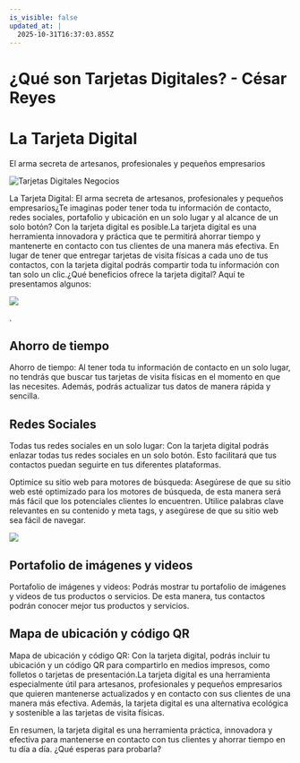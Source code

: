 ```yaml
---
is_visible: false
updated_at: |
  2025-10-31T16:37:03.855Z
---
```




# ¿Qué son Tarjetas Digitales? - César Reyes
# La Tarjeta Digital
El arma secreta de artesanos, profesionales y pequeños empresarios
![Tarjetas Digitales Negocios](https://cesarreyesjaramillo.com/wp-content/uploads/2023/04/tarjetas-de-presentacion-para-editar-personales-Y-creativas-automatizo-tu-negocio-2.png)
La Tarjeta Digital: El arma secreta de artesanos, profesionales y pequeños empresarios¿Te imaginas poder tener toda tu información de contacto, redes sociales, portafolio y ubicación en un solo lugar y al alcance de un solo botón? Con la tarjeta digital es posible.La tarjeta digital es una herramienta innovadora y práctica que te permitirá ahorrar tiempo y mantenerte en contacto con tus clientes de una manera más efectiva. En lugar de tener que entregar tarjetas de visita físicas a cada uno de tus contactos, con la tarjeta digital podrás compartir toda tu información con tan solo un clic.¿Qué beneficios ofrece la tarjeta digital? Aquí te presentamos algunos:
![](https://cesarreyesjaramillo.com/wp-content/uploads/2023/01/frame-about-nikicivi-3.png)
.
## Ahorro de tiempo
Ahorro de tiempo: Al tener toda tu información de contacto en un solo lugar, no tendrás que buscar tus tarjetas de visita físicas en el momento en que las necesites. Además, podrás actualizar tus datos de manera rápida y sencilla.
## Redes Sociales
Todas tus redes sociales en un solo lugar: Con la tarjeta digital podrás enlazar todas tus redes sociales en un solo botón. Esto facilitará que tus contactos puedan seguirte en tus diferentes plataformas.
Optimice su sitio web para motores de búsqueda: Asegúrese de que su sitio web esté optimizado para los motores de búsqueda, de esta manera será más fácil que los potenciales clientes lo encuentren. Utilice palabras clave relevantes en su contenido y meta tags, y asegúrese de que su sitio web sea fácil de navegar.
![](https://cesarreyesjaramillo.com/wp-content/uploads/2023/01/frame-about-nikicivi-3.png)
## Portafolio de imágenes y videos
Portafolio de imágenes y videos: Podrás mostrar tu portafolio de imágenes y videos de tus productos o servicios. De esta manera, tus contactos podrán conocer mejor tus productos y servicios.
## Mapa de ubicación y código QR
Mapa de ubicación y código QR: Con la tarjeta digital, podrás incluir tu ubicación y un código QR para compartirlo en medios impresos, como folletos o tarjetas de presentación.La tarjeta digital es una herramienta especialmente útil para artesanos, profesionales y pequeños empresarios que quieren mantenerse actualizados y en contacto con sus clientes de una manera más efectiva. Además, la tarjeta digital es una alternativa ecológica y sostenible a las tarjetas de visita físicas.
En resumen, la tarjeta digital es una herramienta práctica, innovadora y efectiva para mantenerse en contacto con tus clientes y ahorrar tiempo en tu día a día. ¿Qué esperas para probarla?
